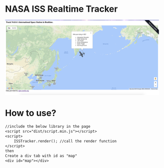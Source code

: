 # NASA ISS Realtime Tracker
<p align="center">
  <img src="assets/snapshot.png"/>
</p>

# How to use?
```
//include the below library in the page
<script src="dist/script.min.js"></script>
<script>
    ISSTracker.render(); //call the render function
</script>
then
Create a div tab with id as "map"
<div id="map"></div>
```
